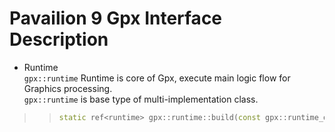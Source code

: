 Pavailion 9 Gpx Interface Description
=========
* Runtime<br>`gpx::runtime`
Runtime is core of Gpx, execute main logic flow for Graphics processing.<br>
`gpx::runtime` is base type of multi-implementation class.<br>

>> ```cpp
>> static ref<runtime> gpx::runtime::build(const gpx::runtime_desc& desc)
>> ```
